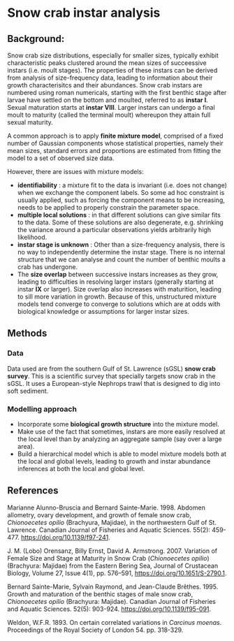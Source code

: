 # Snow crab instar analysis

## Background:

Snow crab size distributions, especially for smaller sizes, typically exhibit characteristic peaks clustered around the mean sizes of succeessive instars (i.e. moult stages). The properties of
these instars can be derived from analysis of size-frequency data, leading to information about their growth characterisitcs and their abundances. Snow crab instars are numbered using roman
numericals, starting with the first benthic stage after larvae have settled on the bottom and moulted, referred to as **instar I**. Sexual maturation starts at **instar VIII**. Larger instars can 
undergo a final moult to maturity (called the terminal moult) whereupon they attain full sexual maturity.

A common approach is to apply **finite mixture model**, comprised of a fixed number of Gaussian components whose statistical properties, namely their mean sizes, standard errors and proportions 
are estimated from fitting the model to a set of observed size data.

However, there are issues with mixture models:
 - **identifiability** : a mixture fit to the data is invariant (i.e. does not change) when we exchange the component labels. So some ad hoc constraint is usually applied, such as
   forcing the component means to be increasing, needs to be applied to properly constrain the parameter space.
 - **multiple local solutions** : in that different solutions can give similar fits to the data. Some of these solutions are also degenerate, e.g. shrinking the variance around a particular
   observations yields arbitrarily high likelihood. 
 - **instar stage is unknown** : Other than a size-frequency analysis, there is no way to independently determine the instar stage. There is no internal structure that we can analyse and count 
   the number of benthic moults a crab has undergone. 
 - The **size overlap** between successive instars increases as they grow, leading to difficulties in resolving larger instars (generally starting at instar **IX** or larger).
   Size overlap also increases with maturition, leading to sill more variation in growth. Because of this, unstructured mixture models tend converge to converge to solutions which are
   at odds with biological knowledge or assumptions for larger instar sizes. 

## Methods 

### Data 
Data used are from the southern Gulf of St. Lawrence (sGSL) **snow crab survey**. This is a scientific survey that specially targets snow crab in the sGSL. It uses a European-style Nephrops trawl 
that is designed to dig into soft sediment. 

### Modelling approach
- Incorporate some **biological growth structure** into the mixture model.
- Make use of the fact that sometimes, instars are more easily resolved at the local level than by analyzing an aggregate sample (say over a large area).
-	Build a hierarchical model which is able to model mixture models both at the local and global levels, leading to growth and instar abundance inferences at both the local and global level.

## References
Marianne Alunno-Bruscia and Bernard Sainte-Marie. 1998. Abdomen allometry, ovary development, and growth of female snow crab, *Chionoecetes opilio* (Brachyura, Majidae), in the northwestern Gulf of St. Lawrence. Canadian Journal of Fisheries and Aquatic Sciences. 55(2): 459-477. https://doi.org/10.1139/f97-241.

J. M. (Lobo) Orensanz, Billy Ernst, David A. Armstrong. 2007. Variation of Female Size and Stage at Maturity in Snow Crab (*Chionoecetes opilio*) (Brachyura: Majidae) from the Eastern Bering Sea, Journal of Crustacean Biology, Volume 27, Issue 4(1), pp. 576–591, https://doi.org/10.1651/S-2790.1.

Bernard Sainte-Marie, Sylvain Raymond, and Jean-Claude Brêthes. 1995. Growth and maturation of the benthic stages of male snow crab, *Chionoecetes opilio* (Brachyura: Majidae). Canadian Journal of Fisheries and Aquatic Sciences. 52(5): 903-924. https://doi.org/10.1139/f95-091.

Weldon, W.F.R. 1893. On certain correlated variations in *Carcinus moenas*. Proceedings of the Royal Society of London 54. pp. 318-329.


